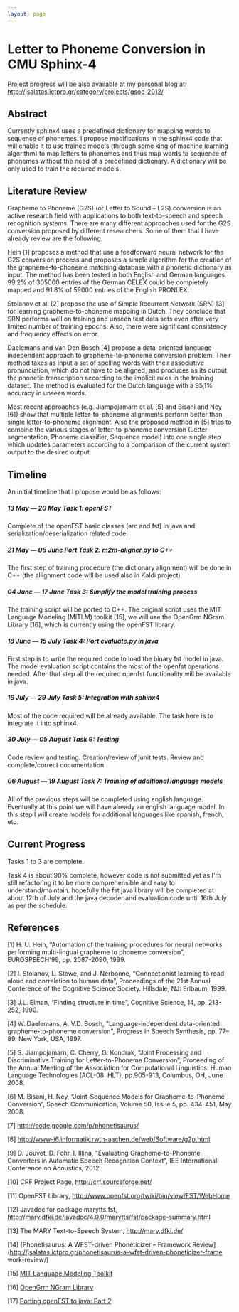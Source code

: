 ```yaml
---
layout: page 
---
```

# Letter to Phoneme Conversion in CMU Sphinx-4

Project progress will be also available at my personal blog at: 
http://jsalatas.ictpro.gr/category/projects/gsoc-2012/

## Abstract

Currently sphinx4 uses a predefined dictionary for mapping words to sequence of 
phonemes. I propose modifications in the sphinx4 code that will enable it to 
use trained models (through some king of machine learning algorithm) to map 
letters to phonemes and thus map words to sequence of phonemes without the need 
of a predefined dictionary. A dictionary will be only used to train the 
required models.


## Literature Review

Grapheme to Phoneme (G2S) (or Letter to Sound – L2S) conversion is an active 
research field with applications to both text-to-speech and speech recognition 
systems. There are many different approaches used for the G2S conversion 
proposed by different researchers. Some of them that I have already review are 
the following.

 

Hein [1] proposes a method that use a feedforward neural network for the G2S 
conversion process and proposes a simple algorithm for the creation of the 
grapheme-to-phoneme matching database with a phonetic dictionary as input. The 
method has been tested in both English and German languages. 99.2% of 305000 
entries of the German CELEX could be completely mapped and 91.8% of 59000 
entries of the English PRONLEX.

 

Stoianov et al. [2] propose the use of Simple Recurrent Network (SRN) [3] for 
learning grapheme-to-phoneme mapping in Dutch. They conclude that SRN performs 
well on training and unseen test data sets even after very limited number of 
training epochs. Also, there were significant consistency and frequency effects 
on error.

 

Daelemans and Van Den Bosch [4] propose a data-oriented language-independent 
approach to grapheme-to-phoneme conversion problem. Their method takes as input 
a set of spelling words with their associative pronunciation, which do not have 
to be aligned, and produces as its output the phonetic transcription according 
to the implicit rules in the training dataset. The method is evaluated for the 
Dutch language with a 95,1% accuracy in unseen words.

 

Most recent approaches (e.g. Jiampojamarn et al. [5] and Bisani and Ney [6]) 
show that multiple letter-to-phoneme alignments perform better than single 
letter-to-phoneme alignment. Also the proposed method in [5] tries to combine 
the various stages of letter-to-phoneme conversion (Letter segmentation, 
Phoneme classifier, Sequence model) into one single step which updates 
parameters according to a comparison of the current system output to the 
desired output.


##  Timeline

An initial timeline that I propose would be as follows:
##### 13 May — 20 May Task 1: openFST

Complete of the openFST basic classes (arc and fst) in java and 
serialization/deserialization related code.

##### 21 May — 06 June Port Task 2: m2m-aligner.py to C++

The first step of training procedure (the dictionary alignment) will be done in 
C++ (the allignment code will be used also in Kaldi project)

##### 04 June — 17 June Task 3: Simplify the model training process

The training script will be ported to C++. The original script uses the MIT 
Language Modeling (MITLM) toolkit [15], we will use the OpenGrm NGram Library 
[16]¸ which is currently using the openFST library. 

##### 18 June — 15 July Task 4: Port evaluate.py in java

First step is to write the required code to load the binary fst model in java. 
The model evaluation script contains the most of the openfst operations needed. 
After that step all the required openfst functionality will be available in 
java.

##### 16 July — 29 July Task 5: Integration with sphinx4

Most of the code required will be already available. The task here is to 
integrate it into sphinx4. 

##### 30 July — 05 August Task 6: Testing

Code review and testing. Creation/review of junit tests. Review and 
complete/correct documentation.

##### 06 August — 19 August Task 7: Training of additional language models

All of the previous steps will be completed using english language. Eventually 
at this point we will have already an english language model. 
In this step I will create models for additional languages like spanish, 
french, etc. 

##  Current Progress

Tasks 1 to 3 are complete. 

Task 4 is about 90% complete, however code is not submitted yet as I'm still 
refactoring it to be more comprehensible and easy to understand/maintain. 
hopefully the fst java library will be completed at about 12th of July and the 
java decoder and evaluation code until 16th July as per the schedule.


## References

[1] H. U. Hein, “Automation of the training procedures for neural networks 
performing multi-lingual grapheme to phoneme conversion”, EUROSPEECH'99, pp. 
2087-2090, 1999.

 

[2] I. Stoianov, L. Stowe, and J. Nerbonne, “Connectionist learning to read 
aloud and correlation to human data”, Proceedings of the 21st Annual Conference 
of the Cognitive Science Society. Hillsdale, NJ: Erlbaum, 1999.

 

[3] J.L. Elman, “Finding structure in time”, Cognitive Science, 14, pp. 
213-252, 1990.

 

[4] W. Daelemans, A. V.D. Bosch, "Language-independent data-oriented 
grapheme-to-phoneme conversion", Progress in Speech Synthesis, pp. 77–89. New 
York, USA, 1997.

 

[5] S. Jiampojamarn, C. Cherry, G. Kondrak, “Joint Processing and 
Discriminative Training for Letter-to-Phoneme Conversion”, Proceeding of the 
Annual Meeting of the Association for Computational Linguistics: Human Language 
Technologies (ACL-08: HLT), pp.905-913, Columbus, OH, June 2008.

 

[6] M. Bisani, H. Ney, “Joint-Sequence Models for Grapheme-to-Phoneme 
Conversion”, Speech Communication, Volume 50, Issue 5, pp. 434-451, May 2008.


[7] http://code.google.com/p/phonetisaurus/


[8] http://www-i6.informatik.rwth-aachen.de/web/Software/g2p.html


[9] D. Jouvet, D. Fohr, I. Illina, "Evaluating Grapheme-to-Phoneme Converters 
in Automatic Speech Recognition Context", IEE International Conference on 
Acoustics, 2012


[10] CRF Project Page, http://crf.sourceforge.net/

 

[11] OpenFST Library, http://www.openfst.org/twiki/bin/view/FST/WebHome

 

[12] Javadoc for package marytts.fst, 
http://mary.dfki.de/javadoc/4.0.0/marytts/fst/package-summary.html

 

[13] The MARY Text-to-Speech System, http://mary.dfki.de/

 

[14] [Phonetisaurus: A WFST-driven Phoneticizer – Framework 
Review](http://jsalatas.ictpro.gr/phonetisaurus-a-wfst-driven-phoneticizer-frame
work-review/) 


[15] [ MIT Language Modeling Toolkit](http://code.google.com/p/mitlm/ )



[16] [ OpenGrm NGram 
Library](http://www.openfst.org/twiki/bin/view/GRM/NGramLibrary )


[17] [ Porting openFST to java: Part 
2](http://cmusphinx.sourceforge.net/2012/05/porting-openfst-to-java-part-2/ )

